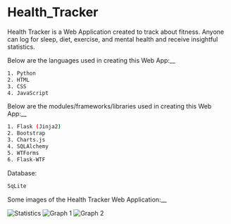 # Health_Tracker
Health Tracker is a Web Application created to track about fitness. Anyone can log for sleep, diet, exercise, and mental health and receive insightful statistics.



Below are the languages used in creating this Web App:__

```bash
1. Python
2. HTML
3. CSS
4. JavaScript
```

Below are the modules/frameworks/libraries used in creating this Web App:__
```bash
1. Flask (Jinja2)
2. Bootstrap
3. Charts.js
4. SQLAlchemy
5. WTForms
6. Flask-WTF
```

Database: 
```bash
SqLite
```


Some images of the Health Tracker Web Application:__

![Statistics](https://user-images.githubusercontent.com/72046642/124824464-40464e00-df27-11eb-8eb1-4bc32b5bf6a7.PNG)
![Graph 1](https://user-images.githubusercontent.com/72046642/124824474-42a8a800-df27-11eb-84c4-11de0a3eb8da.png)
![Graph 2](https://user-images.githubusercontent.com/72046642/124824478-43d9d500-df27-11eb-962a-19f55ebd3531.png)

